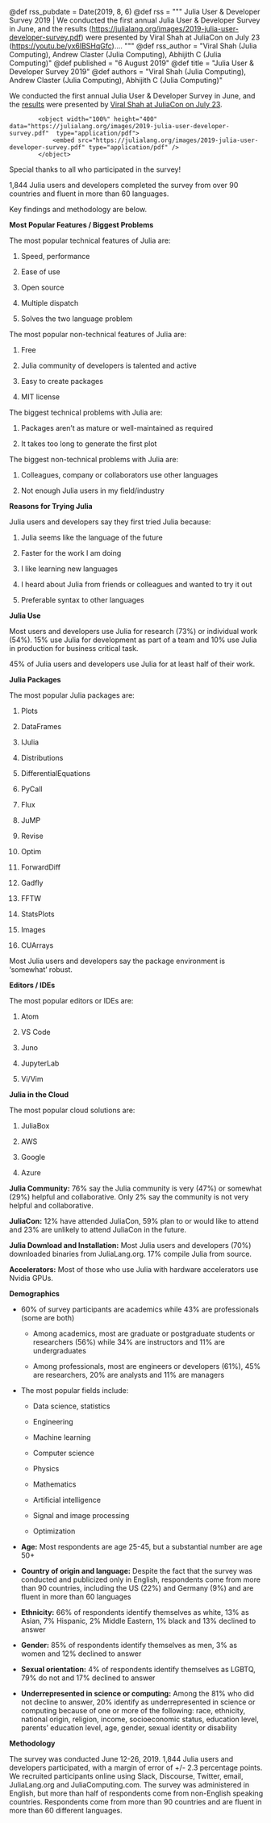 @def rss_pubdate = Date(2019, 8, 6)
@def rss = """ Julia User & Developer Survey 2019 | We conducted the first annual Julia User & Developer Survey in June, and the results (https://julialang.org/images/2019-julia-user-developer-survey.pdf) were presented by Viral Shah at JuliaCon on July 23 (https://youtu.be/yx6lBSHqGfc).... """
@def rss_author = "Viral Shah (Julia Computing), Andrew Claster (Julia Computing), Abhijith C (Julia Computing)"
@def published = "6 August 2019"
@def title = "Julia User & Developer Survey 2019"
@def authors = "Viral Shah (Julia Computing), Andrew Claster (Julia Computing), Abhijith C (Julia Computing)"  

We conducted the first annual Julia User & Developer Survey in June, and the [results](https://julialang.org/images/2019-julia-user-developer-survey.pdf) were presented by [Viral Shah at JuliaCon on July 23](https://youtu.be/yx6lBSHqGfc).

~~~
        <object width="100%" height="400" data="https://julialang.org/images/2019-julia-user-developer-survey.pdf"  type="application/pdf">
            <embed src="https://julialang.org/images/2019-julia-user-developer-survey.pdf" type="application/pdf" />
        </object>
~~~

Special thanks to all who participated in the survey!

1,844 Julia users and developers completed the survey from over 90 countries and fluent in more than 60 languages.

Key findings and methodology are below.

**Most Popular Features / Biggest Problems**

The most popular technical features of Julia are:

1.  Speed, performance

2.  Ease of use

3.  Open source

4.  Multiple dispatch

5.  Solves the two language problem

The most popular non-technical features of Julia are:

1.  Free

2.  Julia community of developers is talented and active

3.  Easy to create packages

4.  MIT license

The biggest technical problems with Julia are:

1.  Packages aren’t as mature or well-maintained as required

2.  It takes too long to generate the first plot

The biggest non-technical problems with Julia are:

1.  Colleagues, company or collaborators use other languages

2.  Not enough Julia users in my field/industry

**Reasons for Trying Julia**

Julia users and developers say they first tried Julia because:

1.  Julia seems like the language of the future

2.  Faster for the work I am doing

3.  I like learning new languages

4.  I heard about Julia from friends or colleagues and wanted to try it out

5.  Preferable syntax to other languages

**Julia Use**

Most users and developers use Julia for research (73%) or individual work (54%). 15% use Julia for development as part of a team and 10% use Julia in production for business critical task.

45% of Julia users and developers use Julia for at least half of their work.

**Julia Packages**

The most popular Julia packages are:

1.  Plots

2.  DataFrames

3.  IJulia

4.  Distributions

5.  DifferentialEquations

6.  PyCall

7.  Flux

8.  JuMP

9.  Revise

10. Optim

11. ForwardDiff

12. Gadfly

13. FFTW

14. StatsPlots

15. Images

16. CUArrays

Most Julia users and developers say the package environment is
‘somewhat’ robust.

**Editors / IDEs**

The most popular editors or IDEs are:

1.  Atom

2.  VS Code

3.  Juno

4.  JupyterLab

5.  Vi/Vim

**Julia in the Cloud**

The most popular cloud solutions are:

1.  JuliaBox

2.  AWS

3.  Google

4.  Azure

**Julia Community:** 76% say the Julia community is very (47%) or somewhat (29%) helpful and collaborative. Only 2% say the community is not very helpful and collaborative.

**JuliaCon:** 12% have attended JuliaCon, 59% plan to or would like to attend and 23% are unlikely to attend JuliaCon in the future.

**Julia Download and Installation:** Most Julia users and developers (70%) downloaded binaries from JuliaLang.org. 17% compile Julia from source.

**Accelerators:** Most of those who use Julia with hardware accelerators use Nvidia GPUs.

**Demographics**

-   60% of survey participants are academics while 43% are professionals (some are both)

    -   Among academics, most are graduate or postgraduate students or researchers (56%) while 34% are instructors and 11% are undergraduates

    -   Among professionals, most are engineers or developers (61%), 45% are researchers, 20% are analysts and 11% are managers

-   The most popular fields include:

    -   Data science, statistics

    -   Engineering

    -   Machine learning

    -   Computer science

    -   Physics

    -   Mathematics

    -   Artificial intelligence

    -   Signal and image processing

    -   Optimization

-   **Age:** Most respondents are age 25-45, but a substantial number are age 50+

-   **Country of origin and language:** Despite the fact that the survey was conducted and publicized only in English, respondents come from more than 90 countries, including the US (22%) and Germany (9%) and are fluent in more than 60 languages

-   **Ethnicity:** 66% of respondents identify themselves as white, 13% as Asian, 7% Hispanic, 2% Middle Eastern, 1% black and 13% declined to answer

-   **Gender:** 85% of respondents identify themselves as men, 3% as women and 12% declined to answer

-   **Sexual orientation:** 4% of respondents identify themselves as LGBTQ, 79% do not and 17% declined to answer

-   **Underrepresented in science or computing:** Among the 81% who did not decline to answer, 20% identify as underrepresented in science or computing because of one or more of the following: race, ethnicity, national origin, religion, income, socioeconomic status, education level, parents’ education level, age, gender, sexual identity or disability

**Methodology**

The survey was conducted June 12-26, 2019. 1,844 Julia users and developers participated, with a margin of error of +/- 2.3 percentage points. We recruited participants online using Slack, Discourse, Twitter, email, JuliaLang.org and JuliaComputing.com. The survey was administered in English, but more than half of respondents come from non-English speaking countries. Respondents come from more than 90 countries and are fluent in more than 60 different languages.
